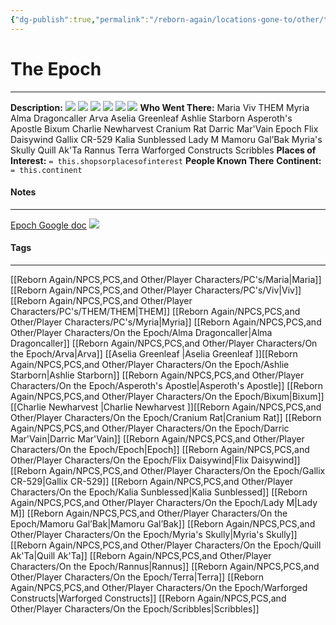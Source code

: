 ```yaml
---
{"dg-publish":true,"permalink":"/reborn-again/locations-gone-to/other/the-epoch/"}
---
```


# The Epoch
---
**Description:** 
![](https://drive.google.com/file/d/13j3iXSJf6yLRFaKUvGTfIVoNtW1JYHbR/view?usp=drive_link)
![](https://drive.google.com/file/d/1hmoGNh3ouLW2m-vMphdWXwyKevcv7hDa/view?usp=drive_link)
![](https://drive.google.com/file/d/1Ccgnj4n6sT0t-v_f2jkKQrec839VITJr/view?usp=drive_link)
![](https://drive.google.com/file/d/1ayTPo2lmyiTqaOscuFKOTVVKcMv0V86I/view?usp=drive_link)
![](https://drive.google.com/file/d/1ok7nnE1k6iW3W7uPvL68fHj8XiJvri2-/view?usp=drive_link)
![](https://drive.google.com/file/d/1L3d8SywBPNQ54roSvawfIdNG5KZEbNlq/view?usp=sharing)
**Who Went There:** Maria Viv THEM Myria  Alma Dragoncaller Arva Aselia Greenleaf Ashlie Starborn Asperoth's Apostle Bixum Charlie Newharvest Cranium Rat Darric Mar'Vain Epoch Flix Daisywind Gallix CR-529 Kalia Sunblessed Lady M Mamoru Gal’Bak Myria's Skully Quill Ak'Ta Rannus Terra Warforged Constructs Scribbles
**Places of Interest:** `= this.shopsorplacesofinterest`
**People Known There** 
**Continent:** `= this.continent`

#### Notes
---
[Epoch Google doc](https://docs.google.com/document/d/1i0Y9G1sUDlnfP01iJgblw3ZYaacge574YtKaL058YqY/edit?usp=drive_link)
![](https://docs.google.com/document/d/1i0Y9G1sUDlnfP01iJgblw3ZYaacge574YtKaL058YqY/edit?usp=drive_link)
#### Tags 
---
[[Reborn Again/NPCS,PCS,and Other/Player Characters/PC's/Maria\|Maria]] [[Reborn Again/NPCS,PCS,and Other/Player Characters/PC's/Viv\|Viv]] [[Reborn Again/NPCS,PCS,and Other/Player Characters/PC's/THEM/THEM\|THEM]] [[Reborn Again/NPCS,PCS,and Other/Player Characters/PC's/Myria\|Myria]]  [[Reborn Again/NPCS,PCS,and Other/Player Characters/On the Epoch/Alma Dragoncaller\|Alma Dragoncaller]] [[Reborn Again/NPCS,PCS,and Other/Player Characters/On the Epoch/Arva\|Arva]] [[Aselia Greenleaf \|Aselia Greenleaf ]][[Reborn Again/NPCS,PCS,and Other/Player Characters/On the Epoch/Ashlie Starborn\|Ashlie Starborn]] [[Reborn Again/NPCS,PCS,and Other/Player Characters/On the Epoch/Asperoth's Apostle\|Asperoth's Apostle]] [[Reborn Again/NPCS,PCS,and Other/Player Characters/On the Epoch/Bixum\|Bixum]] [[Charlie Newharvest \|Charlie Newharvest ]][[Reborn Again/NPCS,PCS,and Other/Player Characters/On the Epoch/Cranium Rat\|Cranium Rat]] [[Reborn Again/NPCS,PCS,and Other/Player Characters/On the Epoch/Darric Mar'Vain\|Darric Mar'Vain]] [[Reborn Again/NPCS,PCS,and Other/Player Characters/On the Epoch/Epoch\|Epoch]] [[Reborn Again/NPCS,PCS,and Other/Player Characters/On the Epoch/Flix Daisywind\|Flix Daisywind]] [[Reborn Again/NPCS,PCS,and Other/Player Characters/On the Epoch/Gallix CR-529\|Gallix CR-529]] [[Reborn Again/NPCS,PCS,and Other/Player Characters/On the Epoch/Kalia Sunblessed\|Kalia Sunblessed]] [[Reborn Again/NPCS,PCS,and Other/Player Characters/On the Epoch/Lady M\|Lady M]] [[Reborn Again/NPCS,PCS,and Other/Player Characters/On the Epoch/Mamoru Gal’Bak\|Mamoru Gal’Bak]] [[Reborn Again/NPCS,PCS,and Other/Player Characters/On the Epoch/Myria's Skully\|Myria's Skully]] [[Reborn Again/NPCS,PCS,and Other/Player Characters/On the Epoch/Quill Ak'Ta\|Quill Ak'Ta]] [[Reborn Again/NPCS,PCS,and Other/Player Characters/On the Epoch/Rannus\|Rannus]] [[Reborn Again/NPCS,PCS,and Other/Player Characters/On the Epoch/Terra\|Terra]] [[Reborn Again/NPCS,PCS,and Other/Player Characters/On the Epoch/Warforged Constructs\|Warforged Constructs]] [[Reborn Again/NPCS,PCS,and Other/Player Characters/On the Epoch/Scribbles\|Scribbles]]
